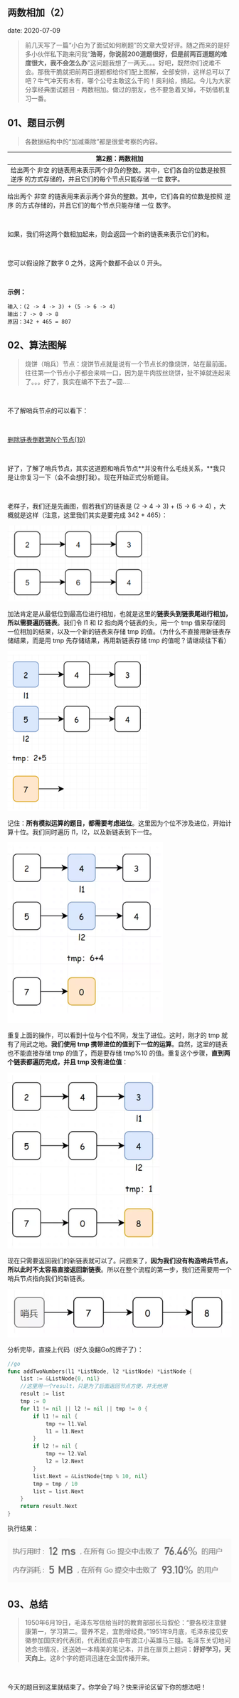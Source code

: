  
##	两数相加（2）
date:	2020-07-09
 

> 前几天写了一篇“小白为了面试如何刷题”的文章大受好评。随之而来的是好多小伙伴私下跑来问我“**浩哥，你说前200道题很好，但是前两百道题的难度很大，我不会怎么办**”这问题我想了一两天。。。好吧，既然你们说难不会。那我干脆就把前两百道题都给你们配上图解，全部安排，这样总可以了吧？牛气冲天有木有，哪个公号主敢这么干的！奥利给，搞起。今儿为大家分享经典面试题目 - 两数相加。做过的朋友，也不要急着叉掉，不妨借机复习一番。

## 01、题目示例

> 各数据结构中的“加减乘除”都是很爱考察的内容。

| 第2题：两数相加                                              |
| ------------------------------------------------------------ |
| 给出两个 非空 的链表用来表示两个非负的整数。其中，它们各自的位数是按照 逆序 的方式存储的，并且它们的每个节点只能存储 一位 数字。 |

给出两个 非空 的链表用来表示两个非负的整数。其中，它们各自的位数是按照 逆序 的方式存储的，并且它们的每个节点只能存储 一位 数字。

<br/>

如果，我们将这两个数相加起来，则会返回一个新的链表来表示它们的和。

<br/>

您可以假设除了数字 0 之外，这两个数都不会以 0 开头。

<br/>

**示例：**

```
输入：(2 -> 4 -> 3) + (5 -> 6 -> 4)
输出：7 -> 0 -> 8
原因：342 + 465 = 807
```

## 02、算法图解

> 烧饼（哨兵）节点：烧饼节点就是说有一个节点长的像烧饼，站在最前面。往往第一个节点小子都会来啃一口，因为是牛肉拔丝烧饼，扯不掉就连起来了。。。好了，我实在编不下去了~囧....

<br/>

不了解哨兵节点的可以看下：

<br/>

 [删除链表倒数第N个节点(19)](1.0.数组系列/101.md) 

<br/>

好了，了解了哨兵节点，其实这道题和哨兵节点**并没有什么毛线关系，**我只是让你复习一下（会不会想打我）。现在开始正式分析题目。

<br/>

老样子，我们还是先画图，假若我们的链表是 (2 -> 4 -> 3) + (5 -> 6 -> 4) ，大概就是这样（注意，这里我们其实是要完成 342 + 465）：

<img src="104/1.jpg" alt="PNG" style="zoom: 80%;" />

加法肯定是从最低位到最高位进行相加，也就是这里的**链表头到链表尾进行相加，所以需要遍历链表**。我们令 l1 和 l2 指向两个链表的头，用一个 tmp 值来存储同一位相加的结果，以及一个新的链表来存储 tmp 的值。（为什么不直接用新链表存储结果，而是用 tmp 先存储结果，再用新链表存储 tmp 的值呢？请继续往下看）

<img src="104/2.jpg" alt="PNG" style="zoom: 80%;" />

记住：**所有模拟运算的题目，都需要考虑进位**。这里因为个位不涉及进位，开始计算十位。我们同时遍历 l1，l2，以及新链表到下一位。

<img src="104/3.jpg" alt="PNG" style="zoom: 80%;" />

重复上面的操作，可以看到十位与个位不同，发生了进位。这时，刚才的 tmp 就有了用武之地。**我们使用 tmp 携带进位的值到下一位的运算**。自然，这里的链表也不能直接存储 tmp 的值了，而是要存储 tmp%10 的值。重复这个步骤，**直到两个链表都遍历完成，并且 tmp 没有进位值**：

<img src="104/4.jpg" alt="PNG" style="zoom: 80%;" />

现在只需要返回我们的新链表就可以了。问题来了，**因为我们没有构造哨兵节点，所以此时不太容易直接返回新链表**。所以在整个流程的第一步，我们还需要用一个哨兵节点指向我们的新链表。

<img src="104/5.jpg" alt="PNG" style="zoom: 80%;" />

分析完毕，直接上代码（好久没翻Go的牌子了）：

```go
//go
func addTwoNumbers(l1 *ListNode, l2 *ListNode) *ListNode {
	list := &ListNode{0, nil}
    //这里用一个result，只是为了后面返回节点方便，并无他用
	result := list
	tmp := 0
	for l1 != nil || l2 != nil || tmp != 0 {
		if l1 != nil {
			tmp += l1.Val
			l1 = l1.Next
		}
		if l2 != nil {
			tmp += l2.Val
			l2 = l2.Next
		}
		list.Next = &ListNode{tmp % 10, nil}
		tmp = tmp / 10
		list = list.Next
	}
	return result.Next
}
```

执行结果：

<img src="104/6.jpg" alt="PNG" style="zoom: 80%;" />

## 03、总结

> 1950年6月19日，毛泽东写信给当时的教育部部长马叙伦：“要各校注意健康第一，学习第二。营养不足，宜酌增经费。”1951年9月底，毛泽东接见安徽参加国庆的代表团，代表团成员中有渡江小英雄马三姐。毛泽东关切地问她念书情况，还送她一本精美的笔记本，并且在扉页上题词：**好好学习，天天向上**。这8个字的题词迅速在全国传播开来。

 <br/>

今天的题目到这里就结束了。你学会了吗？快来评论区留下你的想法吧！

